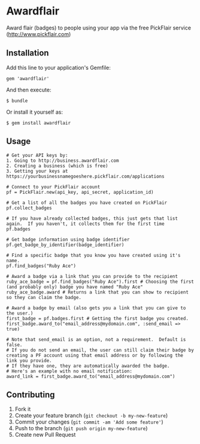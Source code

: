 # Awardflair

Award flair (badges) to people using your app via the free PickFlair service (http://www.pickflair.com)

## Installation

Add this line to your application's Gemfile:

    gem 'awardflair'

And then execute:

    $ bundle

Or install it yourself as:

    $ gem install awardflair

## Usage

    # Get your API keys by:
    1. Going to http://business.awardflair.com
    2. Creating a business (which is free)
    3. Getting your keys at https://yourbusinessnamegoeshere.pickflair.com/applications

    # Connect to your PickFlair account
    pf = PickFlair.new(api_key, api_secret, application_id)

    # Get a list of all the badges you have created on PickFlair
    pf.collect_badges

    # If you have already collected badges, this just gets that list again.  If you haven't, it collects them for the first time
    pf.badges

    # Get badge information using badge identifier
    pf.get_badge_by_identifier(badge_identifier)

    # Find a specific badge that you know you have created using it's name.
    pf.find_badges("Ruby Ace")

    # Award a badge via a link that you can provide to the recipient
    ruby_ace_badge = pf.find_badges("Ruby Ace").first # Choosing the first (and probably only) badge you have named "Ruby Ace"
    ruby_ace_badge.award # Returns a link that you can show to recipient so they can claim the badge.  

    # Award a badge by email (also gets you a link that you can give to the user.)
    first_badge = pf.badges.first # Getting the first badge you created.
    first_badge.award_to("email_address@mydomain.com", :send_email => true)

    # Note that send_email is an option, not a requirement.  Default is false.  
    # If you do not send an email, the user can still claim their badge by creating a PF account using that email address or by following the link you provide.
    # If they have one, they are automatically awarded the badge.
    # Here's an example with no email notification:
    award_link = first_badge.award_to("email_address@mydomain.com")

## Contributing

1. Fork it
2. Create your feature branch (`git checkout -b my-new-feature`)
3. Commit your changes (`git commit -am 'Add some feature'`)
4. Push to the branch (`git push origin my-new-feature`)
5. Create new Pull Request

